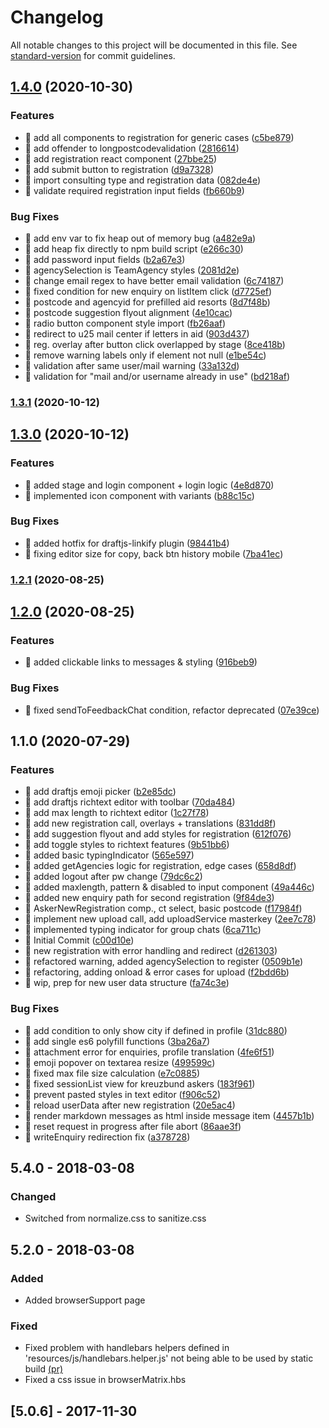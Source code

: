 # Changelog

All notable changes to this project will be documented in this file. See [standard-version](https://github.com/conventional-changelog/standard-version) for commit guidelines.

## [1.4.0](https://github.com/CaritasDeutschland/caritas-onlineBeratung-frontend/compare/v1.3.1...v1.4.0) (2020-10-30)


### Features

* 🎸 add all components to registration for generic cases ([c5be879](https://github.com/CaritasDeutschland/caritas-onlineBeratung-frontend/commit/c5be879654b091e8384bc03838482a86bdf4992b))
* 🎸 add offender to longpostcodevalidation ([2816614](https://github.com/CaritasDeutschland/caritas-onlineBeratung-frontend/commit/2816614e6d510ad5389c81ede68efd74b6521218))
* 🎸 add registration react component ([27bbe25](https://github.com/CaritasDeutschland/caritas-onlineBeratung-frontend/commit/27bbe251897a23f0eb9f4a6b9f849600dbc79d43))
* 🎸 add submit button to registration ([d9a7328](https://github.com/CaritasDeutschland/caritas-onlineBeratung-frontend/commit/d9a73286e6922e1d14033b52dd20ae224e08417c))
* 🎸 import consulting type and registration data ([082de4e](https://github.com/CaritasDeutschland/caritas-onlineBeratung-frontend/commit/082de4e2da99a75eac9b582095d190c3535aa3a9))
* 🎸 validate required registration input fields ([fb660b9](https://github.com/CaritasDeutschland/caritas-onlineBeratung-frontend/commit/fb660b91d0dcce4370c0ab6c36731e94758e042e))


### Bug Fixes

* 🐛 add env var to fix heap out of memory bug ([a482e9a](https://github.com/CaritasDeutschland/caritas-onlineBeratung-frontend/commit/a482e9a66062ef9e42ff7894482888fa02bf3ce3))
* 🐛 add heap fix directly to npm build script ([e266c30](https://github.com/CaritasDeutschland/caritas-onlineBeratung-frontend/commit/e266c30607d9e1598b79dd309026985e695fd9cc))
* 🐛 add password input fields ([b2a67e3](https://github.com/CaritasDeutschland/caritas-onlineBeratung-frontend/commit/b2a67e3edcca22bb8e8207f69f1298904093f6e5))
* 🐛 agencySelection is TeamAgency styles ([2081d2e](https://github.com/CaritasDeutschland/caritas-onlineBeratung-frontend/commit/2081d2e67b337f0aaa82db4f28ce09e25221a429))
* 🐛 change email regex to have better email validation ([6c74187](https://github.com/CaritasDeutschland/caritas-onlineBeratung-frontend/commit/6c74187cada82812ceb06120de9351a6c55e39e1))
* 🐛 fixed condition for new enquiry on listItem click ([d7725ef](https://github.com/CaritasDeutschland/caritas-onlineBeratung-frontend/commit/d7725efbe9c705eb5fdcfa512688181ba792d201))
* 🐛 postcode and agencyid for prefilled aid resorts ([8d7f48b](https://github.com/CaritasDeutschland/caritas-onlineBeratung-frontend/commit/8d7f48b3391f2b72ea88dea12d018cc03c9822b5))
* 🐛 postcode suggestion flyout alignment ([4e10cac](https://github.com/CaritasDeutschland/caritas-onlineBeratung-frontend/commit/4e10cacc30dc5359a3bb4759a9c657e483c0a6e3))
* 🐛 radio button component style import ([fb26aaf](https://github.com/CaritasDeutschland/caritas-onlineBeratung-frontend/commit/fb26aaff868f8ec14a3d25a4a503645887c3290a))
* 🐛 redirect to u25 mail center if letters in aid ([903d437](https://github.com/CaritasDeutschland/caritas-onlineBeratung-frontend/commit/903d437e7fba1c0713d33d1b235e4f4466771f4f))
* 🐛 reg. overlay after button click overlapped by stage ([8ce418b](https://github.com/CaritasDeutschland/caritas-onlineBeratung-frontend/commit/8ce418b59453acbf8c0a7cf795f98c4c4b5c44cf))
* 🐛 remove warning labels only if element not null ([e1be54c](https://github.com/CaritasDeutschland/caritas-onlineBeratung-frontend/commit/e1be54ca01fcb780bd0db414e6d1bb957f19e118))
* 🐛 validation after same user/mail warning ([33a132d](https://github.com/CaritasDeutschland/caritas-onlineBeratung-frontend/commit/33a132d60ba3b78195518b1fcab1bcc8b16a59a1))
* 🐛 validation for "mail and/or username already in use" ([bd218af](https://github.com/CaritasDeutschland/caritas-onlineBeratung-frontend/commit/bd218af508875f45aa84191ad98b199144c0f2e8))

### [1.3.1](https://github.com/CaritasDeutschland/caritas-onlineBeratung-frontend/compare/v1.3.0...v1.3.1) (2020-10-12)

## [1.3.0](https://github.com/CaritasDeutschland/caritas-onlineBeratung-frontend/compare/v1.2.1...v1.3.0) (2020-10-12)


### Features

* 🎸 added stage and login component + login logic ([4e8d870](https://github.com/CaritasDeutschland/caritas-onlineBeratung-frontend/commit/4e8d870fcbd3c16b83e0bc89be110f415367b111))
* 🎸 implemented icon component with variants ([b88c15c](https://github.com/CaritasDeutschland/caritas-onlineBeratung-frontend/commit/b88c15cac2f8b7af56fcab8231839da0359b7237))


### Bug Fixes

* 🐛 added hotfix for draftjs-linkify plugin ([98441b4](https://github.com/CaritasDeutschland/caritas-onlineBeratung-frontend/commit/98441b47718f46ca55ca9e77437baee9ff215328))
* 🐛 fixing editor size for copy, back btn history mobile ([7ba41ec](https://github.com/CaritasDeutschland/caritas-onlineBeratung-frontend/commit/7ba41ec3ac67e3d10eabccb56da0663af66f3453))

### [1.2.1](https://github.com/CaritasDeutschland/caritas-onlineBeratung-frontend/compare/v1.2.0...v1.2.1) (2020-08-25)

## [1.2.0](https://github.com/CaritasDeutschland/caritas-onlineBeratung-frontend/compare/v1.1.0...v1.2.0) (2020-08-25)

### Features

-   🎸 added clickable links to messages & styling ([916beb9](https://github.com/CaritasDeutschland/caritas-onlineBeratung-frontend/commit/916beb92fd88ea7e27996399f54ef4e034a4acc7))

### Bug Fixes

-   🐛 fixed sendToFeedbackChat condition, refactor deprecated ([07e39ce](https://github.com/CaritasDeutschland/caritas-onlineBeratung-frontend/commit/07e39ce9d4ba63d159570710cf405ea0215256b1))

## 1.1.0 (2020-07-29)

### Features

-   🎸 add draftjs emoji picker ([b2e85dc](https://github.com/CaritasDeutschland/caritas-onlineBeratung-frontend/commit/b2e85dc051614ddc485425c24998fc7526e84bc4))
-   🎸 add draftjs richtext editor with toolbar ([70da484](https://github.com/CaritasDeutschland/caritas-onlineBeratung-frontend/commit/70da48418b79e1da7c74d864037e565f2c76cdf4))
-   🎸 add max length to richtext editor ([1c27f78](https://github.com/CaritasDeutschland/caritas-onlineBeratung-frontend/commit/1c27f78e16059e6b0ac826f0f4577ccd7b055913))
-   🎸 add new registration call, overlays + translations ([831dd8f](https://github.com/CaritasDeutschland/caritas-onlineBeratung-frontend/commit/831dd8fb9203a5f1abca7513d3cf4afbf299895c))
-   🎸 add suggestion flyout and add styles for registration ([612f076](https://github.com/CaritasDeutschland/caritas-onlineBeratung-frontend/commit/612f07676fe37afeaf14daea3bd42c596ee8cbae))
-   🎸 add toggle styles to richtext features ([9b51bb6](https://github.com/CaritasDeutschland/caritas-onlineBeratung-frontend/commit/9b51bb68d8ce5d2765f86c6333e5e2c384820b88))
-   🎸 added basic typingIndicator ([565e597](https://github.com/CaritasDeutschland/caritas-onlineBeratung-frontend/commit/565e597924cab886c6d338185c6c49e1c2242e8d))
-   🎸 added getAgencies logic for registration, edge cases ([658d8df](https://github.com/CaritasDeutschland/caritas-onlineBeratung-frontend/commit/658d8df2f81ef2d185e83392c36ac89977ce702a))
-   🎸 added logout after pw change ([79dc6c2](https://github.com/CaritasDeutschland/caritas-onlineBeratung-frontend/commit/79dc6c2ae4ab9b3b8b68c053f798ecad412e2da6))
-   🎸 added maxlength, pattern & disabled to input component ([49a446c](https://github.com/CaritasDeutschland/caritas-onlineBeratung-frontend/commit/49a446cbbcde5e3146c129d3c42549cecb5a15de))
-   🎸 added new enquiry path for second registration ([9f84de3](https://github.com/CaritasDeutschland/caritas-onlineBeratung-frontend/commit/9f84de38cd1108f7d296104a96d45c4a609ae778))
-   🎸 AskerNewRegistration comp., ct select, basic postcode ([f17984f](https://github.com/CaritasDeutschland/caritas-onlineBeratung-frontend/commit/f17984fcdcf02493dc0a00e9b41989e4bad31f86))
-   🎸 implement new upload call, add uploadService masterkey ([2ee7c78](https://github.com/CaritasDeutschland/caritas-onlineBeratung-frontend/commit/2ee7c788118b6a083325b4edc6000302e1a095b6))
-   🎸 implemented typing indicator for group chats ([6ca711c](https://github.com/CaritasDeutschland/caritas-onlineBeratung-frontend/commit/6ca711c49be3573a9920883366ed215e72d77650))
-   🎸 Initial Commit ([c00d10e](https://github.com/CaritasDeutschland/caritas-onlineBeratung-frontend/commit/c00d10eefeb2b17c59b243d0df9e466e495c375b))
-   🎸 new registration with error handling and redirect ([d261303](https://github.com/CaritasDeutschland/caritas-onlineBeratung-frontend/commit/d2613037505f4a1db51aad94165c565338666396))
-   🎸 refactored warning, added agencySelection to register ([0509b1e](https://github.com/CaritasDeutschland/caritas-onlineBeratung-frontend/commit/0509b1e8b8dbafe94061d57b4d1d16661373f404))
-   🎸 refactoring, adding onload & error cases for upload ([f2bdd6b](https://github.com/CaritasDeutschland/caritas-onlineBeratung-frontend/commit/f2bdd6b59192eef28dd406107bfb1de128915100))
-   🎸 wip, prep for new user data structure ([fa74c3e](https://github.com/CaritasDeutschland/caritas-onlineBeratung-frontend/commit/fa74c3e7c3ce3e10b6d3e1e83c5a3fc829c6c194))

### Bug Fixes

-   🐛 add condition to only show city if defined in profile ([31dc880](https://github.com/CaritasDeutschland/caritas-onlineBeratung-frontend/commit/31dc8808d92bb21873d6e1187a5dda44a42a7f87))
-   🐛 add single es6 polyfill functions ([3ba26a7](https://github.com/CaritasDeutschland/caritas-onlineBeratung-frontend/commit/3ba26a7904ff77f1ee7ad63c10e80c4fc93af165))
-   🐛 attachment error for enquiries, profile translation ([4fe6f51](https://github.com/CaritasDeutschland/caritas-onlineBeratung-frontend/commit/4fe6f517265d29f4644aaf36be6e3634e4fcc07b))
-   🐛 emoji popover on textarea resize ([499599c](https://github.com/CaritasDeutschland/caritas-onlineBeratung-frontend/commit/499599c5542c8355db7c00c0a1b6738728112caa))
-   🐛 fixed max file size calculation ([e7c0885](https://github.com/CaritasDeutschland/caritas-onlineBeratung-frontend/commit/e7c0885a0b44bac9531fc4c83701f8b80ca8b6cd))
-   🐛 fixed sessionList view for kreuzbund askers ([183f961](https://github.com/CaritasDeutschland/caritas-onlineBeratung-frontend/commit/183f96174d8a7aebc0a4242df48a07cefc54ee44))
-   🐛 prevent pasted styles in text editor ([f906c52](https://github.com/CaritasDeutschland/caritas-onlineBeratung-frontend/commit/f906c5239732abc0ec6ad7097de8db3470afaf72))
-   🐛 reload userData after new registration ([20e5ac4](https://github.com/CaritasDeutschland/caritas-onlineBeratung-frontend/commit/20e5ac412026666c649d0f0e34d2fbe18604303f))
-   🐛 render markdown messages as html inside message item ([4457b1b](https://github.com/CaritasDeutschland/caritas-onlineBeratung-frontend/commit/4457b1b00275eb189146b104530e1861ea07d5c7))
-   🐛 reset request in progress after file abort ([86aae3f](https://github.com/CaritasDeutschland/caritas-onlineBeratung-frontend/commit/86aae3f43a93b4e26c144d5b3141dc01d0c93be2))
-   🐛 writeEnquiry redirection fix ([a378728](https://github.com/CaritasDeutschland/caritas-onlineBeratung-frontend/commit/a378728f0458376f93c3c2fcbd2abb882ce1f49f))

## 5.4.0 - 2018-03-08

### Changed

-   Switched from normalize.css to sanitize.css

## 5.2.0 - 2018-03-08

### Added

-   Added browserSupport page

### Fixed

-   Fixed problem with handlebars helpers defined in 'resources/js/handlebars.helper.js' not being able to be used by static build [(pr)](https://github.com/biotope/frontend-framework/pull/12)
-   Fixed a css issue in browserMatrix.hbs

## [5.0.6] - 2017-11-30
